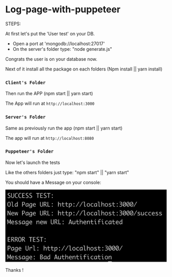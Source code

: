 # Log-page-with-puppeteer

STEPS:

At first let's put the 'User test' on your DB.

- Open a port at 'mongodb://localhost:27017'
- On the server's folder type: "node generate.js"

Congrats the user is on your database now.

Next of it install all the package on each folders (Npm install || yarn install)

### `Client's Folder`

Then run the APP (npm start || yarn start)

The App will run at `http://localhost:3000`

### `Server's Folder`

Same as previously run the app (npm start || yarn start)

The app will run at `http://localhost:8080`

### `Puppeteer's Folder`

Now let's launch the tests

Like the others folders just type: "npm start" || "yarn start"

You should have a Message on your console:

![Image description](./Screenshot.png)

Thanks !
